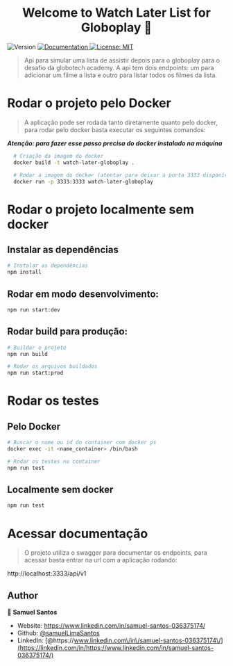 <h1 align="center">Welcome to Watch Later List for Globoplay 👋</h1>
<p>
  <img alt="Version" src="https://img.shields.io/badge/version-0.0.11-blue.svg?cacheSeconds=2592000" />
  <a href="http://localhost:3333/api/v1" target="_blank">
    <img alt="Documentation" src="https://img.shields.io/badge/documentation-yes-brightgreen.svg" />
  </a>
  <a href="#" target="_blank">
    <img alt="License: MIT" src="https://img.shields.io/badge/License-MIT-yellow.svg" />
  </a>
</p>

> Api para simular uma lista de assistir depois para o globoplay para o desafio da globotech academy. A api tem dois endpoints: um para adicionar um filme a lista e outro para listar todos os filmes da lista.

# Rodar o projeto pelo Docker

> A aplicação pode ser rodada tanto diretamente quanto pelo docker, para rodar pelo docker basta executar os seguintes comandos:

**_Atenção: para fazer esse passo precisa do docker instalado na máquina_**

```sh
  # Criação da imagem do docker
  docker build -t watch-later-globoplay .
```

```sh
  # Rodar a imagem do docker (atentar para deixar a porta 3333 disponível)
  docker run -p 3333:3333 watch-later-globoplay
```

# Rodar o projeto localmente sem docker

## Instalar as dependências

```sh
# Instalar as dependências
npm install
```

## Rodar em modo desenvolvimento:

```sh
npm run start:dev
```

## Rodar build para produção:

```sh
# Buildar o projeto
npm run build

# Rodar os arquivos buildados
npm run start:prod
```

# Rodar os testes

## Pelo Docker

```sh
# Buscar o nome ou id do container com docker ps
docker exec -it <name_container> /bin/bash

# Rodar os testes no container
npm run test
```

## Localmente sem docker

```sh
npm run test
```

# Acessar documentação

> O projeto utiliza o swagger para documentar os endpoints, para acessar basta entrar na url com a aplicação rodando:

http://localhost:3333/api/v1

## Author

👤 **Samuel Santos**

- Website: https://www.linkedin.com/in/samuel-santos-036375174/
- Github: [@samuelLimaSantos](https://github.com/samuelLimaSantos)
- LinkedIn: [@https:\/\/www.linkedin.com\/in\/samuel-santos-036375174\/](https://linkedin.com/in/https://www.linkedin.com/in/samuel-santos-036375174/)

